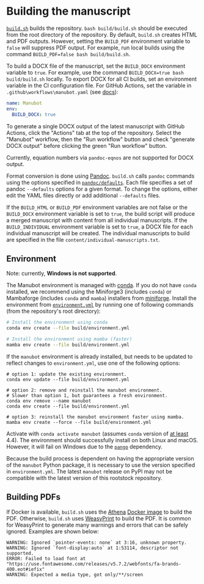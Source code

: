 # Building the manuscript

[`build.sh`](build.sh) builds the repository.
`bash build/build.sh` should be executed from the root directory of the repository.
By default, `build.sh` creates HTML and PDF outputs.
However, setting the `BUILD_PDF` environment variable to `false` will suppress PDF output.
For example, run local builds using the command `BUILD_PDF=false bash build/build.sh`.

To build a DOCX file of the manuscript, set the `BUILD_DOCX` environment variable to `true`.
For example, use the command `BUILD_DOCX=true bash build/build.sh` locally.
To export DOCX for all CI builds, set an environment variable in the CI configuration file.
For GitHub Actions, set the variable in `.github\workflows\manubot.yaml` (see [docs](https://help.github.com/en/actions/automating-your-workflow-with-github-actions/using-environment-variables)):

```yaml
name: Manubot
env:
  BUILD_DOCX: true
```

To generate a single DOCX output of the latest manuscript with GitHub Actions, click the "Actions" tab at the top of the repository.
Select the "Manubot" workflow, then the "Run workflow" button and check "generate DOCX output" before clicking the green "Run workflow" button.

Currently, equation numbers via `pandoc-eqnos` are not supported for DOCX output.

Format conversion is done using [Pandoc](https://pandoc.org/MANUAL.html).
`build.sh` calls `pandoc` commands using the options specified in [`pandoc/defaults`](pandoc/defaults).
Each file specifies a set of pandoc `--defaults` options for a given format.
To change the options, either edit the YAML files directly or add additional `--defaults` files.

If the `BUILD_HTML` or `BUILD_PDF` environment variables are not false or the `BUILD_DOCX` environment variable is set to `true`, the build script will produce a merged manuscript with content from all individual manuscripts.
If the `BUILD_INDIVIDUAL` environment variable is set to `true`, a DOCX file for each individual manuscript will be created.
The individual manuscripts to build are specified in the file `content/individual-manuscripts.txt`.

## Environment

Note: currently, **Windows is not supported**.

The Manubot environment is managed with [conda](https://conda.io).
If you do not have `conda` installed, we recommend using the Miniforge3 (includes `conda`) or Mambaforge (includes `conda` and `mamba`) installers from [miniforge](https://github.com/conda-forge/miniforge).
Install the environment from [`environment.yml`](environment.yml) by running one of following commands
(from the repository's root directory):

```sh
# Install the environment using conda
conda env create --file build/environment.yml

# Install the environment using mamba (faster)
mamba env create --file build/environment.yml
```

If the `manubot` environment is already installed, but needs to be updated to reflect changes to `environment.yml`, use one of the following options:

```shell
# option 1: update the existing environment.
conda env update --file build/environment.yml

# option 2: remove and reinstall the manubot environment.
# Slower than option 1, but guarantees a fresh environment.
conda env remove --name manubot
conda env create --file build/environment.yml

# option 3: reinstall the manubot environment faster using mamba.
mamba env create --force --file build/environment.yml
```

Activate with `conda activate manubot` (assumes `conda` version of [at least](https://github.com/conda/conda/blob/9d759d8edeb86569c25f6eb82053f09581013a2a/CHANGELOG.md#440-2017-12-20) 4.4).
The environment should successfully install on both Linux and macOS.
However, it will fail on Windows due to the [`pango`](https://anaconda.org/conda-forge/pango) dependency.

Because the build process is dependent on having the appropriate version of the `manubot` Python package,
it is necessary to use the version specified in `environment.yml`.
The latest `manubot` release on PyPI may not be compatible with the latest version of this rootstock repository.

## Building PDFs

If Docker is available, `build.sh` uses the [Athena](https://www.athenapdf.com/) [Docker image](https://hub.docker.com/r/arachnysdocker/athenapdf) to build the PDF.
Otherwise, `build.sh` uses [WeasyPrint](https://weasyprint.org/) to build the PDF.
It is common for WeasyPrint to generate many warnings and errors that can be safely ignored.
Examples are shown below:

```text
WARNING: Ignored `pointer-events: none` at 3:16, unknown property.
WARNING: Ignored `font-display:auto` at 1:53114, descriptor not supported.
ERROR: Failed to load font at "https://use.fontawesome.com/releases/v5.7.2/webfonts/fa-brands-400.eot#iefix"
WARNING: Expected a media type, got only/**/screen
```
